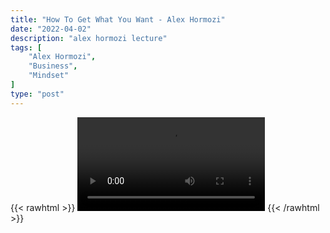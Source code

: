 ```yaml
---
title: "How To Get What You Want - Alex Hormozi"
date: "2022-04-02"
description: "alex hormozi lecture"
tags: [
    "Alex Hormozi",
    "Business",
    "Mindset"
]
type: "post"
---
```

{{< rawhtml >}}
    <video width="auto" height="auto" controls>
        <source src="https://lectures.dev00ps.com/ah-vids/How%20to%20get%20what%20you%20want....mp4" type="video/mp4"> 
    </video>
{{< /rawhtml >}}